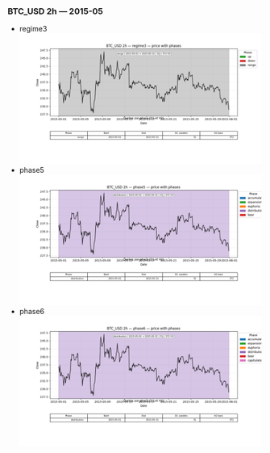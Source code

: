 ### BTC_USD 2h — 2015-05

- regime3
![BTC_USD_2h_regime3_2015-05_phase_price.png](outputs/fourier/phase_monthly/BTC_USD/2h/2015/2015-05/BTC_USD_2h_regime3_2015-05_phase_price.png)
- phase5
![BTC_USD_2h_phase5_2015-05_phase_price.png](outputs/fourier/phase_monthly/BTC_USD/2h/2015/2015-05/BTC_USD_2h_phase5_2015-05_phase_price.png)
- phase6
![BTC_USD_2h_phase6_2015-05_phase_price.png](outputs/fourier/phase_monthly/BTC_USD/2h/2015/2015-05/BTC_USD_2h_phase6_2015-05_phase_price.png)